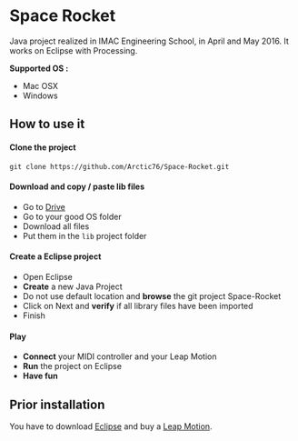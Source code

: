 # Space Rocket

Java project realized in IMAC Engineering School, in April and May 2016. It works on Eclipse with Processing.

**Supported OS :**

- Mac OSX
- Windows

## How to use it

#### Clone the project

	git clone https://github.com/Arctic76/Space-Rocket.git
	
#### Download and copy / paste lib files

- Go to [Drive](https://www.eclipse.org/downloads/)
- Go to your good OS folder
- Download all files
- Put them in the `lib` project folder 

#### Create a Eclipse project

- Open Eclipse
- **Create** a new Java Project
- Do not use default location and **browse** the git project Space-Rocket
- Click on Next and **verify** if all library files have been imported
- Finish

#### Play

- **Connect** your MIDI controller and your Leap Motion
- **Run** the project on Eclipse
- **Have fun**
	
## Prior installation

You have to download [Eclipse](https://www.eclipse.org/downloads/) and buy a [Leap Motion](https://www.leapmotion.com/).

